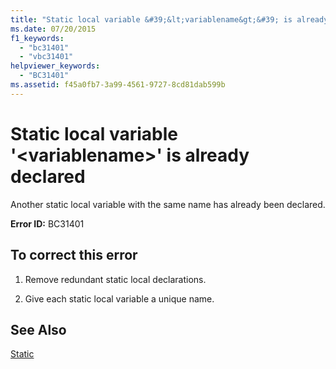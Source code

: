 ```yaml
---
title: "Static local variable &#39;&lt;variablename&gt;&#39; is already declared"
ms.date: 07/20/2015
f1_keywords: 
  - "bc31401"
  - "vbc31401"
helpviewer_keywords: 
  - "BC31401"
ms.assetid: f45a0fb7-3a99-4561-9727-8cd81dab599b
---
```

# Static local variable &#39;&lt;variablename&gt;&#39; is already declared
Another static local variable with the same name has already been declared.  
  
 **Error ID:** BC31401  
  
## To correct this error  
  
1. Remove redundant static local declarations.  
  
2. Give each static local variable a unique name.  
  
## See Also  
 [Static](../../visual-basic/language-reference/modifiers/static.md)
